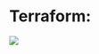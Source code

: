 # Terraform:<BR>
<img src="https://www.google.com/url?sa=i&url=https%3A%2F%2Fwww.terraform.io%2F&psig=AOvVaw0SA11_sKdXTknHn3ZIJ4aN&ust=1588433914595000&source=images&cd=vfe&ved=0CAIQjRxqFwoTCPj2_s6Ak-kCFQAAAAAdAAAAABAD"><br>
